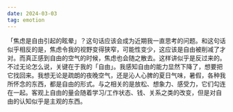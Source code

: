 ```yaml
---
date: 2024-03-03
tag: emotion
---
```

「焦虑是自由引起的眩晕」？这句话应该会成为近期我一直思考的问题。和这句话似乎相反的是，焦虑令我的视野变得狭窄，可能性变少，这应该是自由被削减了才对。而真正感到自由的空气的时候，焦虑也会随之散去。这样讲似乎是反过来的。不过无论怎么说，关键在于我的「自由」。我感知自由的能力显然下降了，想要把它找回来。我想无论是疏朗的夜晚空气，还是沁人心脾的夏日气味，暑假，各种我所怀念的东西，都是自由的形式。与之相关的是放松、想象力、感受力，它们勾连在一起。客观上自由的量会随着学习/工作状态、钱、关系之类的改变，但是对自由的认知似乎是主观的东西。